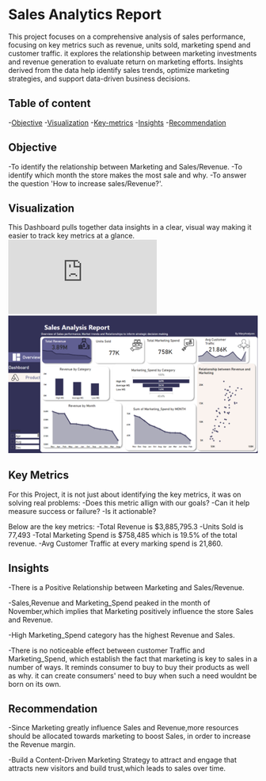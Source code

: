 # Sales Analytics Report
This project focuses on a comprehensive analysis of sales performance, focusing on key metrics such as revenue, units sold, marketing spend and customer traffic. it explores the relationship between marketing investments and revenue generation to evaluate return on marketing efforts. Insights derived from the data help identify sales trends, optimize marketing strategies, and support data-driven business decisions.

## Table of content
-[Objective](#Objective)
-[Visualization](#Visualization)
-[Key-metrics](#Key-metrics)
-[Insights](#Insights)
-[Recommendation](#Recommendation)

## Objective
-To identify the relationship between Marketing and Sales/Revenue.
-To identify which month the store makes the most sale and why.
-To answer the question 'How to increase sales/Revenue?'.

## Visualization
This Dashboard pulls together data insights in a clear, visual way making it easier to track key metrics at a glance.
![image alt](https://github.com/MaryAnalyzes/Sales_Analysis_Report/blob/main/saleforecast.pdf)
![image alt](https://github.com/MaryAnalyzes/Sales_Analysis_Report/blob/main/Report%20Dashboard.png?raw=true)

## Key Metrics
For this Project, it is not just about identifying the key metrics, it was on solving real problems:
-Does this metric allign with our goals?
-Can it help measure success or failure?
-Is it actionable?

Below are the key metrics:
-Total Revenue is $3,885,795.3
-Units Sold is 77,493
-Total Marketing Spend is $758,485 which is 19.5% of the total revenue.
-Avg Customer Traffic at every marking spend is 21,860.

## Insights
-There is a Positive Relationship between Marketing and Sales/Revenue.

-Sales,Revenue and Marketing_Spend peaked in the month of November,which implies that Marketing positively influence the store Sales and Revenue.

-High Marketing_Spend category has the highest Revenue and Sales.

-There is no noticeable effect between customer Traffic and Marketing_Spend, which establish the fact that marketing is key to sales in a number of ways. It reminds consumer to buy to buy their products as well as why. it can create consumers' need to buy when such a need wouldnt be born on its own.

## Recommendation 
-Since Marketing greatly influence Sales and Revenue,more resources should be allocated towards marketing to boost Sales, in order to increase the Revenue margin.

-Build a Content-Driven Marketing Strategy to attract and engage that attracts new visitors and build trust,which leads to sales over time.





